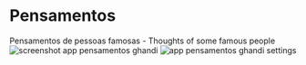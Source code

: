 # Pensamentos
Pensamentos de pessoas famosas - Thoughts of some famous people
![screenshot app pensamentos ghandi](https://user-images.githubusercontent.com/17672919/33773091-ee994cc0-dc1d-11e7-9d7d-d77e1a0894e8.png)
![app pensamentos ghandi settings](https://user-images.githubusercontent.com/17672919/33773360-c10dd432-dc1e-11e7-967e-6290886e3de7.png)
